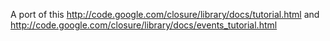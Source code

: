 A port of this
http://code.google.com/closure/library/docs/tutorial.html
and
http://code.google.com/closure/library/docs/events_tutorial.html
